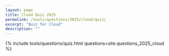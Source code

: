 ```yaml
---
layout: page
title: Cloud Quiz 2025
permalink: /tools/questions/2025/cloud/quiz/
excerpt: "Quiz for Cloud"
description: ""
---
```


{% include tools/questions/quiz.html questions=site.questions_2025_cloud %}
